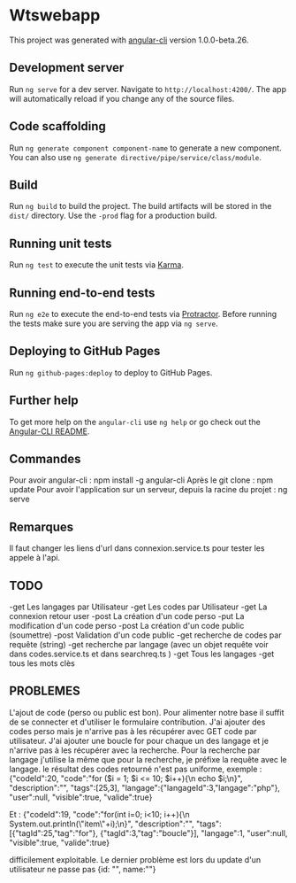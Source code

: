 # Wtswebapp

This project was generated with [angular-cli](https://github.com/angular/angular-cli) version 1.0.0-beta.26.

## Development server
Run `ng serve` for a dev server. Navigate to `http://localhost:4200/`. The app will automatically reload if you change any of the source files.

## Code scaffolding

Run `ng generate component component-name` to generate a new component. You can also use `ng generate directive/pipe/service/class/module`.

## Build

Run `ng build` to build the project. The build artifacts will be stored in the `dist/` directory. Use the `-prod` flag for a production build.

## Running unit tests

Run `ng test` to execute the unit tests via [Karma](https://karma-runner.github.io).

## Running end-to-end tests

Run `ng e2e` to execute the end-to-end tests via [Protractor](http://www.protractortest.org/).
Before running the tests make sure you are serving the app via `ng serve`.

## Deploying to GitHub Pages

Run `ng github-pages:deploy` to deploy to GitHub Pages.

## Further help

To get more help on the `angular-cli` use `ng help` or go check out the [Angular-CLI README](https://github.com/angular/angular-cli/blob/master/README.md).

## Commandes
Pour avoir angular-cli : npm install -g angular-cli
Après le git clone : npm update
Pour avoir l'application sur un serveur, depuis la racine du projet : ng serve

## Remarques
Il faut changer les liens d'url dans connexion.service.ts pour tester les appele à l'api.

## TODO

-get Les langages par Utilisateur
-get Les codes par Utilisateur
-get La connexion retour user
-post La création d'un code perso
-put La modification d'un code perso
-post La création d'un code public (soumettre)
-post Validation d'un code public
-get recherche de codes par requête (string)
-get recherche par langage (avec un objet requête voir dans codes.service.ts et dans searchreq.ts )
-get Tous les langages
-get tous les mots clès

## PROBLEMES
L'ajout de code (perso ou public est bon).
Pour alimenter notre base il suffit de se connecter et d'utiliser le formulaire contribution.
J'ai ajouter des codes perso mais je n'arrive pas à les récupérer avec GET code par utilisateur.
J'ai ajouter une boucle for pour chaque un des langage et je n'arrive pas à les récupérer avec la recherche.
Pour la recherche par langage j'utilise la même que pour la recherche, je préfixe la requête avec le langage.
le résultat des codes retourné n'est pas uniforme, exemple :
{"codeId":20,
"code":"for ($i = 1; $i <= 10; $i++){\n    echo $i;\n}",
"description":"",
"tags":[25,3],
"langage":{"langageId":3,"langage":"php"},
"user":null,
"visible":true,
"valide":true}

Et :
{"codeId":19,
"code":"for(int i=0; i<10; i++){\n    System.out.println(\\\"item\\\"+i);\n}",
"description":"",
"tags":[{"tagId":25,"tag":"for"},
{"tagId":3,"tag":"boucle"}],
"langage":1,
"user":null,
"visible":true,
"valide":true}

difficilement exploitable.
Le dernier problème est lors du update d'un utilisateur ne passe pas {id: "", name:""}
